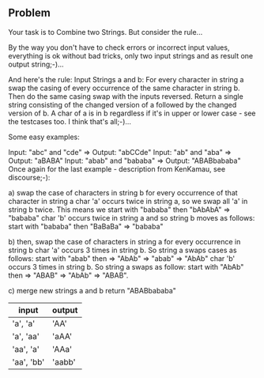 ## Problem
Your task is to Combine two Strings. But consider the rule...

By the way you don't have to check errors or incorrect input values, everything is ok without bad tricks, only two input strings and as result one output string;-)...

And here's the rule:
Input Strings a and b: For every character in string a swap the casing of every occurrence of the same character in string b. Then do the same casing swap with the inputs reversed. Return a single string consisting of the changed version of a followed by the changed version of b. A char of a is in b regardless if it's in upper or lower case - see the testcases too.
I think that's all;-)...

Some easy examples:

Input: "abc" and "cde"      => Output: "abCCde" 
Input: "ab" and "aba"       => Output: "aBABA"
Input: "abab" and "bababa"  => Output: "ABABbababa"
Once again for the last example - description from KenKamau, see discourse;-):

a) swap the case of characters in string b for every occurrence of that character in string a
char 'a' occurs twice in string a, so we swap all 'a' in string b twice. This means we start with "bababa" then "bAbAbA" => "bababa"
char 'b' occurs twice in string a and so string b moves as follows: start with "bababa" then "BaBaBa" => "bababa"

b) then, swap the case of characters in string a for every occurrence in string b
char 'a' occurs 3 times in string b. So string a swaps cases as follows: start with "abab" then => "AbAb" => "abab" => "AbAb"
char 'b' occurs 3 times in string b. So string a swaps as follow: start with "AbAb" then => "ABAB" => "AbAb" => "ABAB".

c) merge new strings a and b
return "ABABbababa"

| input | output |
| --- | --- |
| 'a', 'a' | 'AA' |
| 'a', 'aa' | 'aAA' |
| 'aa', 'a' | 'AAa' |
| 'aa', 'bb' | 'aabb' |